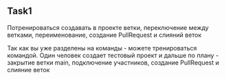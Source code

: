 
## Task1
Потренироваться создавать в проекте ветки, переключение между ветками, переименование, создание PullRequest и слияний веток

Так как вы уже разделены на команды - можете тренироваться командой. Один человек создает тестовый проект и дальше по плану -
закрытие ветки main, подключение участников, создание PullRequest и слияние веток
